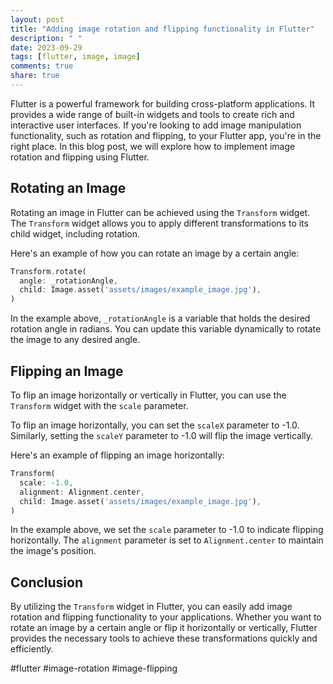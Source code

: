 ```yaml
---
layout: post
title: "Adding image rotation and flipping functionality in Flutter"
description: " "
date: 2023-09-29
tags: [flutter, image, image]
comments: true
share: true
---
```


Flutter is a powerful framework for building cross-platform applications. It provides a wide range of built-in widgets and tools to create rich and interactive user interfaces. If you're looking to add image manipulation functionality, such as rotation and flipping, to your Flutter app, you're in the right place. In this blog post, we will explore how to implement image rotation and flipping using Flutter.

## Rotating an Image

Rotating an image in Flutter can be achieved using the `Transform` widget. The `Transform` widget allows you to apply different transformations to its child widget, including rotation.

Here's an example of how you can rotate an image by a certain angle:

```dart
Transform.rotate(
  angle: _rotationAngle,
  child: Image.asset('assets/images/example_image.jpg'),
)
```

In the example above, `_rotationAngle` is a variable that holds the desired rotation angle in radians. You can update this variable dynamically to rotate the image to any desired angle.

## Flipping an Image

To flip an image horizontally or vertically in Flutter, you can use the `Transform` widget with the `scale` parameter.

To flip an image horizontally, you can set the `scaleX` parameter to -1.0. Similarly, setting the `scaleY` parameter to -1.0 will flip the image vertically.

Here's an example of flipping an image horizontally:

```dart
Transform(
  scale: -1.0,
  alignment: Alignment.center,
  child: Image.asset('assets/images/example_image.jpg'),
)
```

In the example above, we set the `scale` parameter to -1.0 to indicate flipping horizontally. The `alignment` parameter is set to `Alignment.center` to maintain the image's position.

## Conclusion

By utilizing the `Transform` widget in Flutter, you can easily add image rotation and flipping functionality to your applications. Whether you want to rotate an image by a certain angle or flip it horizontally or vertically, Flutter provides the necessary tools to achieve these transformations quickly and efficiently.

#flutter #image-rotation #image-flipping